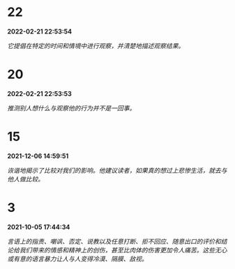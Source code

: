 # 22
**2022-02-21 22:53:54** 

*它提倡在特定的时间和情境中进行观察，并清楚地描述观察结果。*

# 20
**2022-02-21 22:53:53** 

*推测别人想什么与观察他的行为并不是一回事。*

# 15
**2021-12-06 14:59:51** 

*诙谐地揭示了比较对我们的影响。他建议读者，如果真的想过上悲惨生活，就去与他人做比较。*

# 3
**2021-10-05 17:44:34** 

*言语上的指责、嘲讽、否定、说教以及任意打断、拒不回应、随意出口的评价和结论给我们带来的情感和精神上的创伤，甚至比肉体的伤害更加令人痛苦。这些无心或有意的语言暴力让人与人变得冷漠、隔膜、敌视。*

